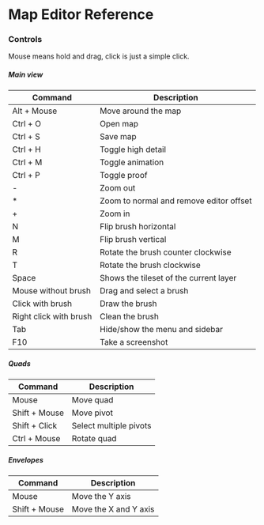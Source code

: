 # Map Editor Reference

### Controls

Mouse means hold and drag, click is just a simple click.

##### Main view

| Command        | Description  |
| ------------- | ------------- |
| Alt + Mouse| 	Move around the map| 
| Ctrl + O| 	Open map| 
| Ctrl + S| 	Save map| 
| Ctrl + H| 	Toggle high detail| 
| Ctrl + M| 	Toggle animation| 
| Ctrl + P| 	Toggle proof| 
| -	| Zoom out| 
| *	| Zoom to normal and remove editor offset| 
| +	| Zoom in| 
| N	| Flip brush horizontal| 
| M	| Flip brush vertical| 
| R	| Rotate the brush counter clockwise| 
| T	| Rotate the brush clockwise| 
| Space| 	Shows the tileset of the current layer| 
| Mouse without brush| 	Drag and select a brush| 
| Click with brush| 	Draw the brush| 
| Right click with brush| 	Clean the brush| 
| Tab| 	Hide/show the menu and sidebar| 
| F10| 	Take a screenshot| 

##### Quads

| Command        | Description  |
| ------------- | ------------- |
| Mouse| 	Move quad| 
| Shift + Mouse| 	Move pivot| 
| Shift + Click| 	Select multiple pivots| 
| Ctrl + Mouse| 	Rotate quad| 

##### Envelopes

| Command        | Description  |
| ------------- | ------------- |
| Mouse| 	Move the Y axis| 
| Shift + Mouse| 	Move the X and Y axis| 

